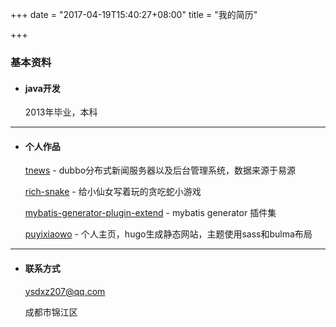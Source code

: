 +++
date = "2017-04-19T15:40:27+08:00"
title = "我的简历"

+++

### 基本资料

- #### java开发

    2013年毕业，本科

----

- #### 个人作品

    <a href="//github.com/ysdxz207/tnews" target="_blank">tnews</a> - dubbo分布式新闻服务器以及后台管理系统，数据来源于易源

    <a href="//github.com/ysdxz207/rich-snake" target="_blank">rich-snake</a> - 给小仙女写着玩的贪吃蛇小游戏
    
    <a href="//github.com/ysdxz207/mybatis-generator-plugin-extend" target="_blank">mybatis-generator-plugin-extend</a> - mybatis generator 插件集
    
    <a href="//github.com/ysdxz207/puyixiaowo_src" target="_blank">puyixiaowo</a> - 个人主页，hugo生成静态网站，主题使用sass和bulma布局

----

- #### 联系方式

    ysdxz207@qq.com
    
    成都市锦江区